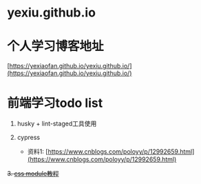 # yexiu.github.io

# 个人学习博客地址

[https://yexiaofan.github.io/yexiu.github.io/](https://yexiaofan.github.io/yexiu.github.io/)

# 前端学习todo list

1. husky + lint-staged工具使用
2. cypress

   * 资料1: [https://www.cnblogs.com/poloyy/p/12992659.html](https://www.cnblogs.com/poloyy/p/12992659.html)
 
~~3. [css module教程](https://www.ruanyifeng.com/blog/2016/06/css_modules.html)~~
